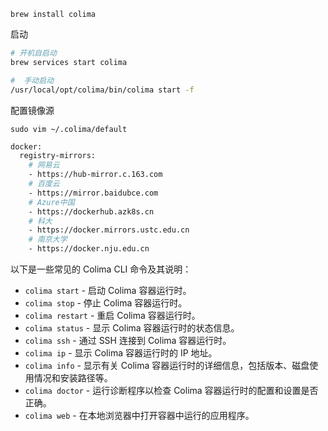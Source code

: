 
```
brew install colima
```


启动

```bash
# 开机自启动
brew services start colima

#  手动启动
/usr/local/opt/colima/bin/colima start -f
```


配置镜像源

```
sudo vim ~/.colima/default
```

```bash
docker:
  registry-mirrors:
    # 网易云
    - https://hub-mirror.c.163.com
    # 百度云
    - https://mirror.baidubce.com
    # Azure中国
    - https://dockerhub.azk8s.cn
    # 科大
    - https://docker.mirrors.ustc.edu.cn
    # 南京大学
    - https://docker.nju.edu.cn
```


以下是一些常见的 Colima CLI 命令及其说明：

- `colima start` - 启动 Colima 容器运行时。
- `colima stop` - 停止 Colima 容器运行时。
- `colima restart` - 重启 Colima 容器运行时。
- `colima status` - 显示 Colima 容器运行时的状态信息。
- `colima ssh` - 通过 SSH 连接到 Colima 容器运行时。
- `colima ip` - 显示 Colima 容器运行时的 IP 地址。
- `colima info` - 显示有关 Colima 容器运行时的详细信息，包括版本、磁盘使用情况和安装路径等。
- `colima doctor` - 运行诊断程序以检查 Colima 容器运行时的配置和设置是否正确。
- `colima web` - 在本地浏览器中打开容器中运行的应用程序。

  
